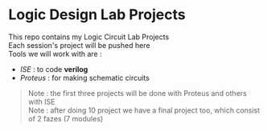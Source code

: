 # Logic Design Lab Projects
This repo contains my Logic Circuit Lab Projects<br/>
Each session's project will be pushed here<br/>
Tools we will work with are :<br/>
- *ISE* : to code **verilog**<br/>
- *Proteus* : for making schematic circuits<br/>
> Note : the first three projects will be done with Proteus and others with ISE<br/>
> Note : after doing 10 project we have a final project too, which consist of 2 fazes (7 modules)
